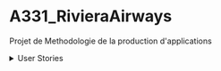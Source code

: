 # A331_RivieraAirways
Projet de Methodologie de la production d'applications


<details>
<summary>
User Stories
</summary>
<p>
Qui ? | Quoi ? | Pourquoi ? | Scénarios de test | Code state | Test state
------|--------|------------|-------------------|------------|-----------
En tant que membre de l'équipe programme | Je veux pouvoir accéder aux caractéristiques d’un vol.|  | to do |
 | Je veux pouvoir programmer un vol | | to do |
 | Je veux voir la liste des avions | | to do | 
 | Je veux voir la liste des avions disponibles | Afin de programmer un vol | to do |
 | Je veux modifier / annuler un vol | | to do |
 | Je veux accéder au total des avions en l'air / au sol | | to do |
 | Je veux accéder à la liste des personnes disponibles | | to do |
 | | | 
En tant que membre d’équipage | Je veux pouvoir consulter mes affectations | | to do |
</p>
</details>